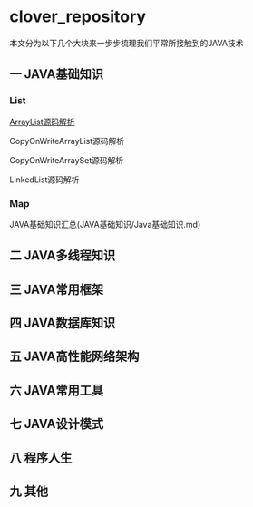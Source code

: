 # clover_repository
本文分为以下几个大块来一步步梳理我们平常所接触到的JAVA技术

## 一   JAVA基础知识

### List

[ArrayList源码解析](JAVA基础知识/List/ArrayList源码解析.md)

CopyOnWriteArrayList源码解析

CopyOnWriteArraySet源码解析

LinkedList源码解析

### Map

JAVA基础知识汇总(JAVA基础知识/Java基础知识.md)

## 二   JAVA多线程知识

## 三   JAVA常用框架

## 四   JAVA数据库知识

## 五   JAVA高性能网络架构

## 六   JAVA常用工具

## 七   JAVA设计模式

## 八   程序人生

## 九   其他








